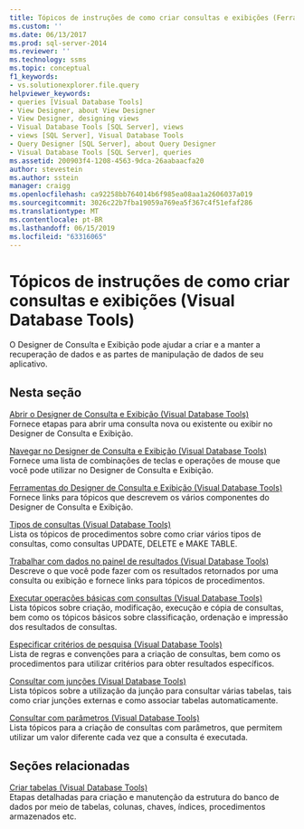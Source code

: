 ```yaml
---
title: Tópicos de instruções de como criar consultas e exibições (Ferramentas de Banco de Dados Visual) | Microsoft Docs
ms.custom: ''
ms.date: 06/13/2017
ms.prod: sql-server-2014
ms.reviewer: ''
ms.technology: ssms
ms.topic: conceptual
f1_keywords:
- vs.solutionexplorer.file.query
helpviewer_keywords:
- queries [Visual Database Tools]
- View Designer, about View Designer
- View Designer, designing views
- Visual Database Tools [SQL Server], views
- views [SQL Server], Visual Database Tools
- Query Designer [SQL Server], about Query Designer
- Visual Database Tools [SQL Server], queries
ms.assetid: 200903f4-1208-4563-9dca-26aabaacfa20
author: stevestein
ms.author: sstein
manager: craigg
ms.openlocfilehash: ca92258bb764014b6f985ea08aa1a2606037a019
ms.sourcegitcommit: 3026c22b7fba19059a769ea5f367c4f51efaf286
ms.translationtype: MT
ms.contentlocale: pt-BR
ms.lasthandoff: 06/15/2019
ms.locfileid: "63316065"
---
```

# <a name="design-queries-and-views-how-to-topics-visual-database-tools"></a>Tópicos de instruções de como criar consultas e exibições (Visual Database Tools)
  O Designer de Consulta e Exibição pode ajudar a criar e a manter a recuperação de dados e as partes de manipulação de dados de seu aplicativo.  
  
## <a name="in-this-section"></a>Nesta seção  
 [Abrir o Designer de Consulta e Exibição &#40;Visual Database Tools&#41;](visual-database-tools.md)  
 Fornece etapas para abrir uma consulta nova ou existente ou exibir no Designer de Consulta e Exibição.  
  
 [Navegar no Designer de Consulta e Exibição &#40;Visual Database Tools&#41;](navigate-in-the-query-and-view-designer-visual-database-tools.md)  
 Fornece uma lista de combinações de teclas e operações de mouse que você pode utilizar no Designer de Consulta e Exibição.  
  
 [Ferramentas do Designer de Consulta e Exibição &#40;Visual Database Tools&#41;](query-and-view-designer-tools-visual-database-tools.md)  
 Fornece links para tópicos que descrevem os vários componentes do Designer de Consulta e Exibição.  
  
 [Tipos de consultas &#40;Visual Database Tools&#41;](types-of-queries-visual-database-tools.md)  
 Lista os tópicos de procedimentos sobre como criar vários tipos de consultas, como consultas UPDATE, DELETE e MAKE TABLE.  
  
 [Trabalhar com dados no painel de resultados &#40;Visual Database Tools&#41;](results-pane-visual-database-tools.md)  
 Descreve o que você pode fazer com os resultados retornados por uma consulta ou exibição e fornece links para tópicos de procedimentos.  
  
 [Executar operações básicas com consultas &#40;Visual Database Tools&#41;](perform-basic-operations-with-queries-visual-database-tools.md)  
 Lista tópicos sobre criação, modificação, execução e cópia de consultas, bem como os tópicos básicos sobre classificação, ordenação e impressão dos resultados de consultas.  
  
 [Especificar critérios de pesquisa &#40;Visual Database Tools&#41;](specify-search-criteria-visual-database-tools.md)  
 Lista de regras e convenções para a criação de consultas, bem como os procedimentos para utilizar critérios para obter resultados específicos.  
  
 [Consultar com junções &#40;Visual Database Tools&#41;](query-with-joins-visual-database-tools.md)  
 Lista tópicos sobre a utilização da junção para consultar várias tabelas, tais como criar junções externas e como associar tabelas automaticamente.  
  
 [Consultar com parâmetros &#40;Visual Database Tools&#41;](query-with-parameters-visual-database-tools.md)  
 Lista tópicos para a criação de consultas com parâmetros, que permitem utilizar um valor diferente cada vez que a consulta é executada.  
  
## <a name="related-sections"></a>Seções relacionadas  
 [Criar tabelas &#40;Visual Database Tools&#41;](design-tables-visual-database-tools.md)  
 Etapas detalhadas para criação e manutenção da estrutura do banco de dados por meio de tabelas, colunas, chaves, índices, procedimentos armazenados etc.  
